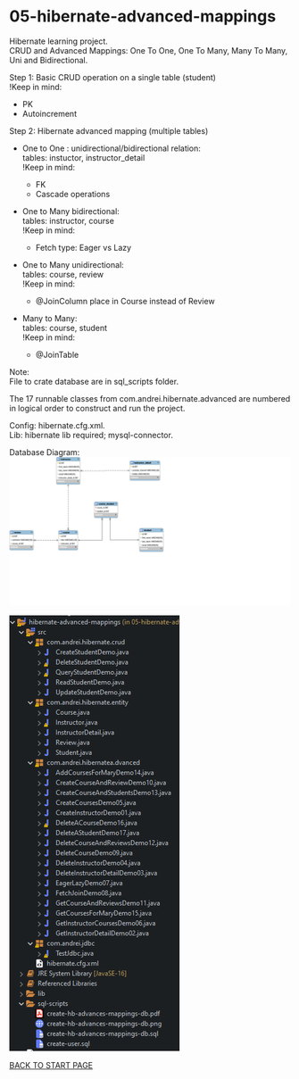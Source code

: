 # 05-hibernate-advanced-mappings
Hibernate learning project.  
CRUD and Advanced Mappings: One To One, One To Many,  Many To Many, Uni and Bidirectional.

Step 1: Basic CRUD operation on a single table (student)  
!Keep in mind:  
  - PK 
  - Autoincrement

Step 2: Hibernate advanced mapping (multiple tables)  
  - One to One : unidirectional/bidirectional relation:  
  tables: instuctor, instructor_detail  
  !Keep in mind:  
      - FK 
      - Cascade operations
  - One to Many	bidirectional:  
  tables: instructor, course  
  !Keep in mind:  
      - Fetch type: Eager vs Lazy 

  - One to Many  unidirectional:  
  tables: course, review  
  !Keep in mind:  
      - @JoinColumn place in Course instead of Review

  - Many to Many:  
  tables: course, student  
  !Keep in mind:  
      - @JoinTable


Note:  
File to crate database are in sql_scripts folder.  

The 17 runnable classes from com.andrei.hibernate.advanced are numbered in logical order to construct and run the project.

Config: hibernate.cfg.xml.  
Lib: hibernate lib required; mysql-connector.  


Database Diagram:  
![Database Diagram:](sql-scripts/create-hb-advances-mappings-db.png)  

![Project Explorer:](box/project-structure.png)

[BACK TO START PAGE](https://github.com/FlorescuAndrei/Start.git) 

